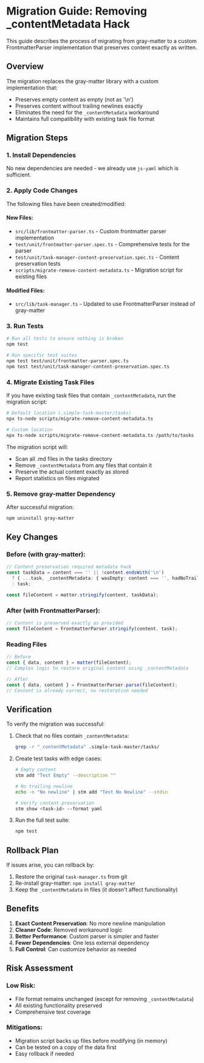 # Migration Guide: Removing _contentMetadata Hack

This guide describes the process of migrating from gray-matter to a custom FrontmatterParser implementation that preserves content exactly as written.

## Overview

The migration replaces the gray-matter library with a custom implementation that:
- Preserves empty content as empty (not as '\n')
- Preserves content without trailing newlines exactly
- Eliminates the need for the `_contentMetadata` workaround
- Maintains full compatibility with existing task file format

## Migration Steps

### 1. Install Dependencies
No new dependencies are needed - we already use `js-yaml` which is sufficient.

### 2. Apply Code Changes
The following files have been created/modified:

#### New Files:
- `src/lib/frontmatter-parser.ts` - Custom frontmatter parser implementation
- `test/unit/frontmatter-parser.spec.ts` - Comprehensive tests for the parser
- `test/unit/task-manager-content-preservation.spec.ts` - Content preservation tests
- `scripts/migrate-remove-content-metadata.ts` - Migration script for existing files

#### Modified Files:
- `src/lib/task-manager.ts` - Updated to use FrontmatterParser instead of gray-matter

### 3. Run Tests
```bash
# Run all tests to ensure nothing is broken
npm test

# Run specific test suites
npm test test/unit/frontmatter-parser.spec.ts
npm test test/unit/task-manager-content-preservation.spec.ts
```

### 4. Migrate Existing Task Files
If you have existing task files that contain `_contentMetadata`, run the migration script:

```bash
# Default location (.simple-task-master/tasks)
npx ts-node scripts/migrate-remove-content-metadata.ts

# Custom location
npx ts-node scripts/migrate-remove-content-metadata.ts /path/to/tasks
```

The migration script will:
- Scan all .md files in the tasks directory
- Remove `_contentMetadata` from any files that contain it
- Preserve the actual content exactly as stored
- Report statistics on files migrated

### 5. Remove gray-matter Dependency
After successful migration:

```bash
npm uninstall gray-matter
```

## Key Changes

### Before (with gray-matter):
```typescript
// Content preservation required metadata hack
const taskData = content === '' || !content.endsWith('\n')
  ? { ...task, _contentMetadata: { wasEmpty: content === '', hadNoTrailingNewline: !content.endsWith('\n') } }
  : task;

const fileContent = matter.stringify(content, taskData);
```

### After (with FrontmatterParser):
```typescript
// Content is preserved exactly as provided
const fileContent = FrontmatterParser.stringify(content, task);
```

### Reading Files
```typescript
// Before
const { data, content } = matter(fileContent);
// Complex logic to restore original content using _contentMetadata

// After
const { data, content } = FrontmatterParser.parse(fileContent);
// Content is already correct, no restoration needed
```

## Verification

To verify the migration was successful:

1. Check that no files contain `_contentMetadata`:
   ```bash
   grep -r "_contentMetadata" .simple-task-master/tasks/
   ```

2. Create test tasks with edge cases:
   ```bash
   # Empty content
   stm add "Test Empty" --description ""
   
   # No trailing newline
   echo -n "No newline" | stm add "Test No Newline" --stdin
   
   # Verify content preservation
   stm show <task-id> --format yaml
   ```

3. Run the full test suite:
   ```bash
   npm test
   ```

## Rollback Plan

If issues arise, you can rollback by:

1. Restore the original `task-manager.ts` from git
2. Re-install gray-matter: `npm install gray-matter`
3. Keep the `_contentMetadata` in files (it doesn't affect functionality)

## Benefits

1. **Exact Content Preservation**: No more newline manipulation
2. **Cleaner Code**: Removed workaround logic
3. **Better Performance**: Custom parser is simpler and faster
4. **Fewer Dependencies**: One less external dependency
5. **Full Control**: Can customize behavior as needed

## Risk Assessment

### Low Risk:
- File format remains unchanged (except for removing `_contentMetadata`)
- All existing functionality preserved
- Comprehensive test coverage

### Mitigations:
- Migration script backs up files before modifying (in memory)
- Can be tested on a copy of the data first
- Easy rollback if needed